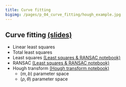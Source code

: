 ```yaml
---
title: Curve fitting
bigimg: /pages/p_04_curve_fitting/hough_example.jpg
---
```


## **Curve fitting** [(slides)](/pages/p_04_curve_fitting/slides/)
- Linear least squares
- Total least squares
- Least squares [(Least squares & RANSAC notebook)](/pages/p_04_curve_fitting/least_squares_nb/)
- RANSAC [(Least squares & RANSAC notebook)](/pages/p_04_curve_fitting/least_squares_nb/)
- Hough transform [(Hough transform notebook)](/pages/p_04_curve_fitting/hough_transform_nb/)
  - $(m,b)$ parameter space
  - $(\rho,\theta)$ parameter space

